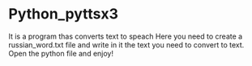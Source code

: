 # Python_pyttsx3
It is a program thas converts text to speach 
Here you need to create a russian_word.txt file and write in it the text you need to convert to text.
Open the python file and enjoy!
